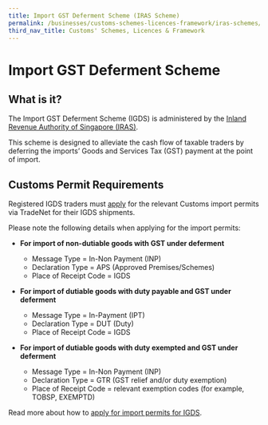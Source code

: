 ```yaml
---
title: Import GST Deferment Scheme (IRAS Scheme)
permalink: /businesses/customs-schemes-licences-framework/iras-schemes/import-gst-deferment-scheme-igds
third_nav_title: Customs' Schemes, Licences & Framework
---
```


# Import GST Deferment Scheme

## What is it?

The Import GST Deferment Scheme (IGDS) is administered by the  [Inland Revenue Authority of Singapore (IRAS)](https://www.iras.gov.sg/irashome/Schemes/GST/Import-GST-Deferment-Scheme--IGDS-/).

This scheme is designed to alleviate the cash flow of taxable traders by deferring the imports’ Goods and Services Tax (GST) payment at the point of import.

## Customs Permit Requirements

Registered IGDS traders must  [apply](/businesses/importing-goods/import-procedures/) for the relevant Customs import permits via TradeNet for their IGDS shipments.

Please note the following details when applying for the import permits:

-   **For import of non-dutiable goods with GST under deferment**
    
    -   Message Type = In-Non Payment (INP)
    -   Declaration Type = APS (Approved Premises/Schemes)
    -   Place of Receipt Code = IGDS

-   **For import of dutiable goods with duty payable and GST under deferment**
    
    -   Message Type = In-Payment (IPT)
    -   Declaration Type = DUT (Duty)
    -   Place of Receipt Code = IGDS

-   **For import of dutiable goods with duty exempted and GST under deferment**
    
    -   Message Type = In-Non Payment (INP)
    -   Declaration Type = GTR (GST relief and/or duty exemption)
    -   Place of Receipt Code = relevant exemption codes (for example, TOBSP, EXEMPTD)

Read more about how to  [apply for import permits for IGDS](https://www.customs.gov.sg/-/media/cus/files/business/customs-schemes-licences-framework/igdscircularupd20100825final.pdf?la=en&hash=C816F30AEF4B4A375E86C17606A5006CF5134A33).
